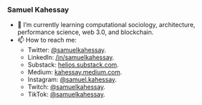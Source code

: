 ### Samuel Kahessay

- 🚀 I’m currently learning computational sociology, architecture, performance science, web 3.0, and blockchain.
- 📫 How to reach me:
  - Twitter: [@samuelkahessay](https://twitter.com/samuelkahessay).
  - LinkedIn: [/in/samuelkahessay](https://linkedin.com/in/samuelkahessay).
  - Substack: [helios.substack.com](https://helios.substack.com).
  - Medium: [kahessay.medium.com](https://kahessay.medium.com).
  - Instagram: [@samuel.kahessay](https://instagram.com/samuel.kahessay).
  - Twitch: [@samuelkahessay](https://twitch.tv/samuelkahessay).
  - TikTok: [@samuelkahessay](https://tiktok.com/samuelkahessay).
